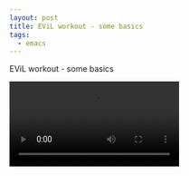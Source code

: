 ```yaml
---
layout: post
title: EViL workout - some basics
tags:
  - emacs
---
```


EViL workout - some basics

<video controls autoplay>
  <source src="/public/videos/761868891144368128.mp4" type="video/mp4">
    Sorry your browser does not support the video tag, maybe time to upgrade?
</video>
